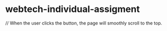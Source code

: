 # webtech-individual-assigment

<!--The javascript function that i add is scrolling button -->
  <style>
  
    #scrollToTopBtn {
      display: none;
      position: fixed;
      bottom: 20px;
      right: 20px;
      background-color: #333;
      color: #fff;
      padding: 10px;
      border: none;
      cursor: pointer;
    }

    #scrollToTopBtn:hover {
      background-color: #942424;
    }
  </style>
</head>
 
 
<body> 
 
 <script>
   // This function is to scroll from bottom to top smoothly
   function scrollToTop() {
      window.scrollTo({
        top: 0,
        behavior: 'smooth'
      });
    }

    // scroll event listener is to show and hide the button when depending the way user scroll which is either scroll up or scroll down
    window.addEventListener('scroll', function () {
      const scrollToTopBtn = document.getElementById('scrollToTopBtn');
      if (document.body.scrollTop > 20 || document.documentElement.scrollTop > 20) {
        scrollToTopBtn.style.display = 'block';
      } else {
        scrollToTopBtn.style.display = 'none';
      }
    });
    </script>
</body>


 // When the user clicks the button, the page will smoothly scroll to the top.

